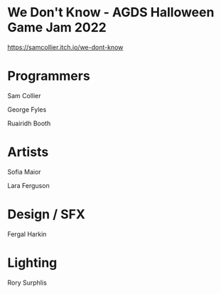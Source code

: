 # We Don't Know - AGDS Halloween Game Jam 2022
https://samcollier.itch.io/we-dont-know

# Programmers

Sam Collier

George Fyles

Ruairidh Booth

# Artists

Sofia Maior

Lara Ferguson
 
# Design / SFX

Fergal Harkin

# Lighting

Rory Surphlis
